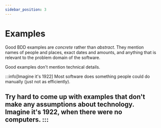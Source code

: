 ```yaml
---
sidebar_position: 3
---
```


# Examples

Good BDD examples are *concrete* rather than *abstract*. They mention names of
people and places, exact dates and amounts, and anything that is relevant to the
problem domain of the software.

Good examples don't mention technical details.

:::info[Imagine it's 1922]
Most software does something people could do manually (just not as efficiently).

Try hard to come up with examples that don't make any assumptions about
technology. Imagine it's 1922, when there were no computers.
:::
---
